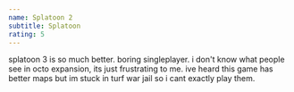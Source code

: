 ```yaml
---
name: Splatoon 2
subtitle: Splatoon
rating: 5
---
```


splatoon 3 is so much better. boring singleplayer. i don't know what people see in octo expansion, its just frustrating to me. ive heard this game has better maps but im stuck in turf war jail so i cant exactly play them.
